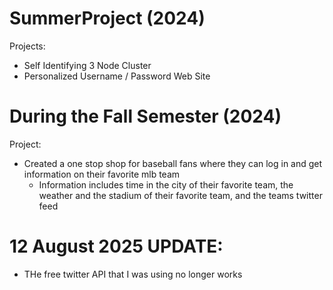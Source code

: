 # SummerProject (2024)
Projects:
- Self Identifying 3 Node Cluster
- Personalized Username / Password Web Site 

# During the Fall Semester (2024)
Project: 
- Created a one stop shop for baseball fans where they can log in and get information on their favorite mlb team
  - Information includes time in the city of their favorite team, the weather and the stadium of their favorite team, and the teams twitter feed

# 12 August 2025 UPDATE:
- THe free twitter API that I was using no longer works
